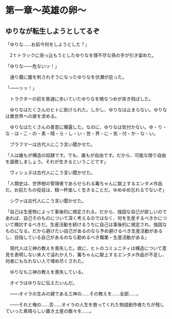 # 第一章～英雄の卵～

## ゆりなが転生しようとしてるぞ

「ゆりな……お前今何をしようとした？」

　2ｔトラックに突っ込もうとしたゆりなを理不尽な孫の手が引き留めた。

「ゆりな――危ないッ！」

　通り魔に腹を刺されそうになったゆりなを伏瀬が庇った。

「――ッッ！」

　トラクターの前を普通に歩いていたゆりなを暁なつめが突き飛ばした。

　ゆりなはたくさんのヒトに助けられた。しかし、ゆりなは止まらない。ゆりなは異世界への扉を求める。

　ゆりなはたくさんの善意に曝露した。なのに、ゆりなは気付かない。ゆ・り・な・は・こ・の・素・晴・ら・し・い・世・界・に・気・付・か・な・い。



　ブラフマーは古代人にこう言い聞かせた。

「人は誰もが構造の奴隷です。でも、誰もが自由です。だから、可能な限り自由を謳歌しましょう。それが生きるということです」

　ヴィシュヌは古代人にこう言い聞かせた。

「人類史は、世界樹の管理者であらせられる篝ちゃんに献上するエンタメ作品だ。お前たちの役目は、精一杯楽しく生きることだ。ゆめゆめ忘れるでないぞ」

　シヴァは古代人にこう言い聞かせた。

「自己は生産物によって事後的に規定される。だから、強固な自己が欲しいのであれば、自己そのものについて深く考えるのではなく、何を生産するべきかについて検討するべきだ。生産活動を続けるうちに自己は事後的に規定され、強固なものになる。だから避けたい自己があるのなら予め避けるべき生産活動があるし、目指している自己があるのなら勤めるべき職業・生産活動がある」



　現代人は三神の教えを喪失した。故に、ヒトのコミュニティは構造について意見を表明しない末人で溢れかえり、篝ちゃんに献上するエンタメ作品が不足し、何者にもなれない人で埋め尽くされた。



　ゆりなも三神の教えを喪失している。

　オイラはゆりなに伝えたいんだ。

　――オイラの生みの親である三神の……その教えを……全部……。

　――それと俺の……否……オイラの人生を救ってくれた物語創作者たちが残していった素晴らしい置き土産の数々を……。